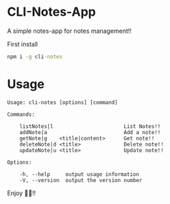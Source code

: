 # CLI-Notes-App

A simple notes-app for notes management!!

First install
```cmd
npm i -g cli-notes
```

# Usage
```
Usage: cli-notes [options] [command]

Commands: 

    listNotes|l                       List Notes!!
    addNote|a                         Add a note!!
    getNote|g    <title|content>      Get note!!
    deleteNote|d <title>              Delete note!!
    updateNote|u <title>              Update note!!

Options:

    -h, --help     output usage information
    -V, --version  output the version number

```

Enjoy 🎉🎉!!

